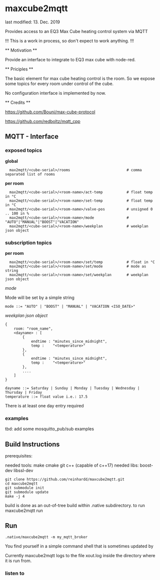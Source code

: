 # maxcube2mqtt

last modified: 13. Dec. 2019

Provides access to an EQ3 Max Cube heating control system via MQTT

!!! This is a work in process, so don't expect to work anything. !!!

** Motivation **

Provide an interface to integrate to EQ3 max cube with node-red.

** Priciples **

The basic element for max cube heating control is the room. So we expose some
topics for every room under control of the cube.

No configuration interface is implemented by now.

** Credits **

https://github.com/Bouni/max-cube-protocol

https://github.com/redboltz/mqtt_cpp

## MQTT - Interface

### exposed topics

  **global**

      max2mqtt/<cube-serial>/rooms                          # comma separated list of rooms

  **per room**

      max2mqtt/<cube-serial>/<room-name>/act-temp           # float temp in °C
      max2mqtt/<cube-serial>/<room-name>/set-temp           # float temp in °C
      max2mqtt/<cube-serial>/<room-name>/valve-pos          # unsigned 0 .. 100 in %
      max2mqtt/<cube-serial>/<room-name>/mode               # "AUTO"|"MANUAL"|"BOOST"|"VACATION"
      max2mqtt/<cube-serial>/<room-name>/weekplan           # weekplan json object


### subscription topics

  **per room**

      max2mqtt/<cube-serial>/<room-name>/set/temp           # float in °C
      max2mqtt/<cube-serial>/<room-name>/set/mode           # mode as string
      max2mqtt/<cube-serial>/<room-name>/set/weekplan       # weekplan json object


  *mode*

  Mode will be set by a simple string

    mode ::= "AUTO" | "BOOST" | "MANUAL" | "VACATION <ISO_DATE>"

  *weekplan json object*

    {
        room: "room_name",
        <dayname> : [
            {
                endtime : "minutes_since_midnight",
                temp :    "<temperature>"
            },
            {
                endtime : "minutes_since_midnight",
                temp :    "<temperature>"
            },
            ....
        ]
    }

    dayname ::= Saturday | Sunday | Monday | Tuesday | Wednesday | Thursday | Friday
    temperature ::= float value i.e.: 17.5

 There is at least one day entry required

### examples

  tbd: add some mosquitto_pub/sub examples


## Build Instructions

prerequisites:

  needed tools: make cmake git c++ (capable of c++17)
  needed libs: boost-dev libssl-dev


    git clone https://github.com/reinhardd/maxcube2mqtt.git
    cd maxcube2mqtt
    git submodule init
    git submodule update
    make -j 4

build is done as an out-of-tree build within .native subdirectory.
to run maxcube2mqtt run

## Run

    .native/maxcube2mqtt -m my_mqtt_broker

You find yourself in a simple command shell that is sometimes updated by

Currently maxcube2mqtt logs to the file xout.log inside the directory where it is run from.


### listen to

